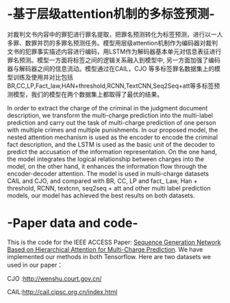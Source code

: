# -基于层级attention机制的多标签预测-
对裁判文书内容中的罪犯进行罪名提取，把罪名预测转化为标签预测，进行以一人多罪、数罪并罚的多罪名预测任务。模型用层级attention机制作为编码器对裁判文书的犯罪事实描述内容进行编码，用LSTM作为解码器基本单元对信息表征进行罪名预测。模型一方面将标签之间的逻辑关系融入到模型中, 另一方面加强了编码器与解码器之间的信息流动。模型通过在CAIL，CJO 等多标签罪名数据集上的模型训练及使用并对比包括BR,CC,LP,Fact_law,HAN+threshold,RCNN,TextCNN,Seq2Seq+att等多标签预测模型，我们的模型在两个数据集上都取得了最优的结果。

In order to extract the charge of the criminal in the judgment document description, we transform the multi-charge prediction into the multi-label prediction and carry out the task of multi-charge prediction of one person with multiple crimes and multiple punishments. In our proposed model, the nested attention mechanism is used as the encoder to encode the criminal fact description, and the LSTM is used as the basic unit of the decoder to predict the accusation of the information representation. On the one hand, the model integrates the logical relationship between charges into the model, on the other hand, it enhances the information flow through the encoder-decoder attention. The model is used in multi-charge datasets CAIL and CJO, and compared with BR, CC, LP and fact_ Law, Han + threshold, RCNN, textcnn, seq2seq + att and other multi label prediction models, our model has achieved the best results on both datasets.

# -Paper data and code-
This is the code for the IEEE ACCESS Paper: [Sequence Generation Network Based on Hierarchical Attention for Multi-Charge Prediction](https://ieeexplore.ieee.org/abstract/document/9103518). We have implemented our methods in both Tensorflow.
Here are two datasets we used in our paper：

CJO :http://wenshu.court.gov.cn/

CAIL:http://cail.cipsc.org.cn/index.html

